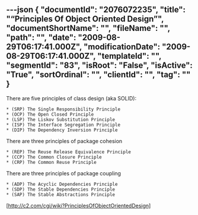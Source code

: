 ---json
{
  "documentId": "2076072235",
  "title": "“Principles Of Object Oriented Design”",
  "documentShortName": "",
  "fileName": "",
  "path": "",
  "date": "2009-08-29T06:17:41.000Z",
  "modificationDate": "2009-08-29T06:17:41.000Z",
  "templateId": "",
  "segmentId": "83",
  "isRoot": "False",
  "isActive": "True",
  "sortOrdinal": "",
  "clientId": "",
  "tag": ""
}
---

There are five principles of class design (aka SOLID):

    * (SRP) The Single Responsibility Principle
    * (OCP) The Open Closed Principle
    * (LSP) The Liskov Substitution Principle
    * (ISP) The Interface Segregation Principle
    * (DIP) The Dependency Inversion Principle

There are three principles of package cohesion

    * (REP) The Reuse Release Equivalence Principle
    * (CCP) The Common Closure Principle
    * (CRP) The Common Reuse Principle

There are three principles of package coupling

    * (ADP) The Acyclic Dependencies Principle
    * (SDP) The Stable Dependencies Principle
    * (SAP) The Stable Abstractions Principle

[http://c2.com/cgi/wiki?PrinciplesOfObjectOrientedDesign]
